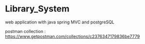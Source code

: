 # Library_System
web application with java spring MVC and postgreSQL

postman collection : https://www.getpostman.com/collections/c2376347179836be7779
